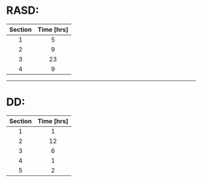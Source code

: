 # RASD:

| Section | Time [hrs] |
|:-------:|:----------:|
| 1 | 5 |
| 2 | 9 |
| 3 | 23 |
| 4 | 9 |

---

# DD:

| Section | Time [hrs] |
|:-------:|:----------:|
| 1 | 1 |
| 2 | 12 |
| 3 | 6 |
| 4 | 1 |
| 5 | 2 |
